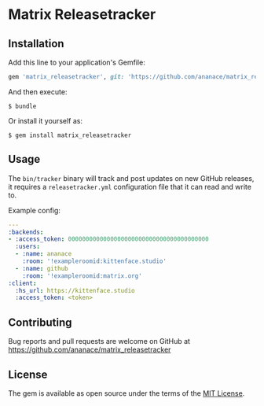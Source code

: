 # Matrix Releasetracker


## Installation

Add this line to your application's Gemfile:

```ruby
gem 'matrix_releasetracker', git: 'https://github.com/ananace/matrix_releasetracker'
```

And then execute:

    $ bundle

Or install it yourself as:

    $ gem install matrix_releasetracker

## Usage

The `bin/tracker` binary will track and post updates on new GitHub releases, it requires a `releasetracker.yml` configuration file that it can read and write to.

Example config:

```yaml
---
:backends:
- :access_token: 0000000000000000000000000000000000000000
  :users:
  - :name: ananace
    :room: '!exampleroomid:kittenface.studio'
  - :name: github
    :room: '!exampleroomid:matrix.org'
:client:
  :hs_url: https://kittenface.studio
  :access_token: <token>
```

## Contributing

Bug reports and pull requests are welcome on GitHub at https://github.com/ananace/matrix_releasetracker

## License

The gem is available as open source under the terms of the [MIT License](https://opensource.org/licenses/MIT).
